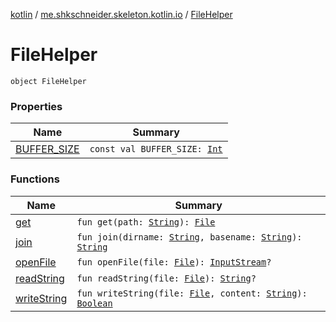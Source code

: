 [kotlin](../../index.md) / [me.shkschneider.skeleton.kotlin.io](../index.md) / [FileHelper](./index.md)

# FileHelper

`object FileHelper`

### Properties

| Name | Summary |
|---|---|
| [BUFFER_SIZE](-b-u-f-f-e-r_-s-i-z-e.md) | `const val BUFFER_SIZE: `[`Int`](https://kotlinlang.org/api/latest/jvm/stdlib/kotlin/-int/index.html) |

### Functions

| Name | Summary |
|---|---|
| [get](get.md) | `fun get(path: `[`String`](https://kotlinlang.org/api/latest/jvm/stdlib/kotlin/-string/index.html)`): `[`File`](https://docs.oracle.com/javase/6/docs/api/java/io/File.html) |
| [join](join.md) | `fun join(dirname: `[`String`](https://kotlinlang.org/api/latest/jvm/stdlib/kotlin/-string/index.html)`, basename: `[`String`](https://kotlinlang.org/api/latest/jvm/stdlib/kotlin/-string/index.html)`): `[`String`](https://kotlinlang.org/api/latest/jvm/stdlib/kotlin/-string/index.html) |
| [openFile](open-file.md) | `fun openFile(file: `[`File`](https://docs.oracle.com/javase/6/docs/api/java/io/File.html)`): `[`InputStream`](https://docs.oracle.com/javase/6/docs/api/java/io/InputStream.html)`?` |
| [readString](read-string.md) | `fun readString(file: `[`File`](https://docs.oracle.com/javase/6/docs/api/java/io/File.html)`): `[`String`](https://kotlinlang.org/api/latest/jvm/stdlib/kotlin/-string/index.html)`?` |
| [writeString](write-string.md) | `fun writeString(file: `[`File`](https://docs.oracle.com/javase/6/docs/api/java/io/File.html)`, content: `[`String`](https://kotlinlang.org/api/latest/jvm/stdlib/kotlin/-string/index.html)`): `[`Boolean`](https://kotlinlang.org/api/latest/jvm/stdlib/kotlin/-boolean/index.html) |
